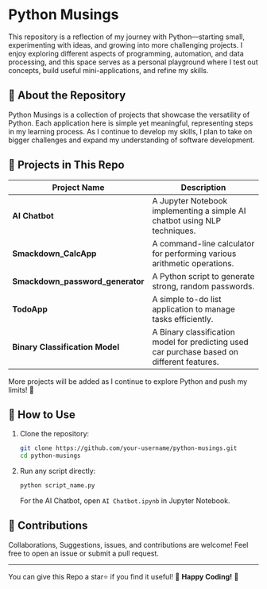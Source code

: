 # Python Musings

This repository is a reflection of my journey with Python—starting small, experimenting with ideas, and growing into more challenging projects. I enjoy exploring different aspects of programming, automation, and data processing, and this space serves as a personal playground where I test out concepts, build useful mini-applications, and refine my skills.

## 🚀 About the Repository
Python Musings is a collection of projects that showcase the versatility of Python. Each application here is simple yet meaningful, representing steps in my learning process. As I continue to develop my skills, I plan to take on bigger challenges and expand my understanding of software development.

## 📂 Projects in This Repo

| Project Name | Description |
|-------------|-------------|
| **AI Chatbot** | A Jupyter Notebook implementing a simple AI chatbot using NLP techniques. |
| **Smackdown_CalcApp** | A command-line calculator for performing various arithmetic operations. |
| **Smackdown_password_generator** | A Python script to generate strong, random passwords. |
| **TodoApp** | A simple to-do list application to manage tasks efficiently. |
| **Binary Classification Model** | A Binary classification model for predicting used car purchase based on different features. |

More projects will be added as I continue to explore Python and push my limits! 🚀

## 🚀 How to Use

1. Clone the repository:
   ```bash
   git clone https://github.com/your-username/python-musings.git
   cd python-musings
   ```
2. Run any script directly:
   ```bash
   python script_name.py
   ```
   For the AI Chatbot, open `AI Chatbot.ipynb` in Jupyter Notebook.

## 📌 Contributions
Collaborations, Suggestions, issues, and contributions are welcome! Feel free to open an issue or submit a pull request.

---
You can give this Repo a star⭐ if you find it useful!
🔹 **Happy Coding!** 🎯
